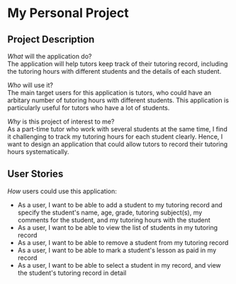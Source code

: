# My Personal Project

## Project Description

*What* will the application do?  
The application will help tutors keep track of their tutoring record, including the tutoring hours with different students and the details of each student.

*Who* will use it?  
The main target users for this application is tutors, who could have an arbitary number of tutoring hours with different students. This application is particularly useful for tutors who have a lot of students.

*Why* is this project of interest to me?  
As a part-time tutor who work with several students at the same time, I find it challenging to track my tutoring hours for each student clearly. Hence, I want to design an application that could allow tutors to record their tutoring hours systematically.


## User Stories

*How* users could use this application:
- As a user, I want to be able to add a student to my tutoring record and specify the student's name, age, grade, tutoring subject(s), my comments for the student, and my tutoring hours with the student
- As a user, I want to be able to view the list of students in my tutoring record
- As a user, I want to be able to remove a student from my tutoring record
- As a user, I want to be able to mark a student's lesson as paid in my record
- As a user, I want to be able to select a student in my record, and view the student's tutoring record in detail